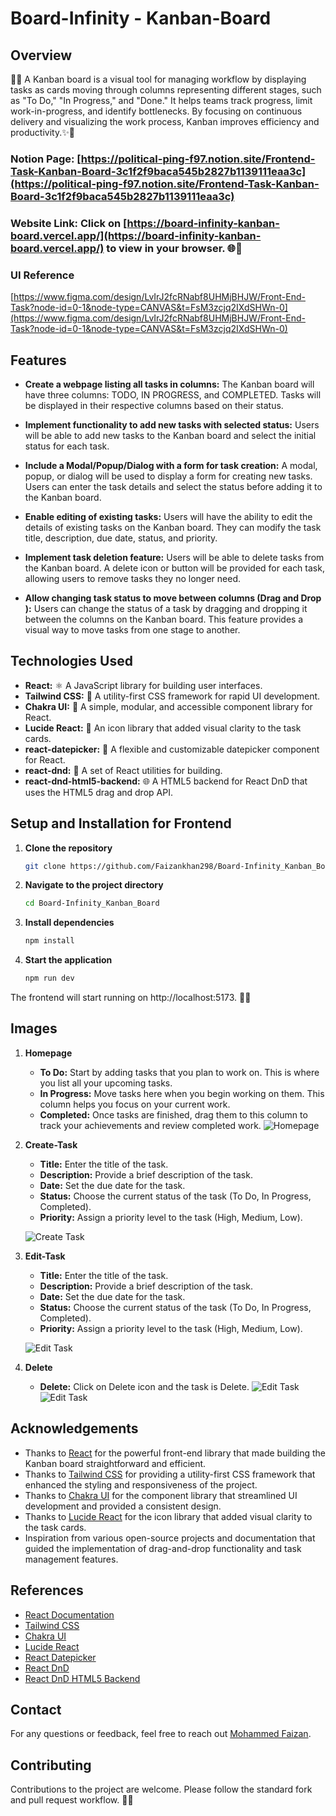 # Board-Infinity - Kanban-Board

## Overview

🌟✨ A Kanban board is a visual tool for managing workflow by displaying tasks as cards moving through columns representing different stages, such as "To Do," "In Progress," and "Done." It helps teams track progress, limit work-in-progress, and identify bottlenecks. By focusing on continuous delivery and visualizing the work process, Kanban improves efficiency and productivity.✨🌟

### Notion Page:  [https://political-ping-f97.notion.site/Frontend-Task-Kanban-Board-3c1f2f9baca545b2827b1139111eaa3c](https://political-ping-f97.notion.site/Frontend-Task-Kanban-Board-3c1f2f9baca545b2827b1139111eaa3c) 

### Website Link: Click on  [https://board-infinity-kanban-board.vercel.app/](https://board-infinity-kanban-board.vercel.app/) to view in your browser. 🌐👀

### UI Reference
[https://www.figma.com/design/LvIrJ2fcRNabf8UHMjBHJW/Front-End-Task?node-id=0-1&node-type=CANVAS&t=FsM3zcjq2IXdSHWn-0](https://www.figma.com/design/LvIrJ2fcRNabf8UHMjBHJW/Front-End-Task?node-id=0-1&node-type=CANVAS&t=FsM3zcjq2IXdSHWn-0)



## Features

- **Create a webpage listing all tasks in columns:** The Kanban board will have three columns: TODO, IN PROGRESS, and COMPLETED. Tasks will be displayed in their respective columns based on their status.

- **Implement functionality to add new tasks with selected status:** Users will be able to add new tasks to the Kanban board and select the initial status for each task.

- **Include a Modal/Popup/Dialog with a form for task creation:** A modal, popup, or dialog will be used to display a form for creating new tasks. Users can enter the task details and select the status before adding it to the Kanban board.

- **Enable editing of existing tasks:** Users will have the ability to edit the details of existing tasks on the Kanban board. They can modify the task title, description, due date, status, and priority.

- **Implement task deletion feature:** Users will be able to delete tasks from the Kanban board. A delete icon or button will be provided for each task, allowing users to remove tasks they no longer need.

- **Allow changing task status to move between columns (Drag and Drop ):** Users can change the status of a task by dragging and dropping it between the columns on the Kanban board. This feature provides a visual way to move tasks from one stage to another.



## Technologies Used

- **React:** ⚛️ A JavaScript library for building user interfaces.
- **Tailwind CSS:** 🎨 A utility-first CSS framework for rapid UI development.
- **Chakra UI:** 💎 A simple, modular, and accessible component library for React.
- **Lucide React:** 🌈 An icon library that added visual clarity to the task cards.
- **react-datepicker:** 📅 A flexible and customizable datepicker component for React.
- **react-dnd:** 🎯 A set of React utilities for building.
- **react-dnd-html5-backend:** 🌐 A HTML5 backend for React DnD that uses the HTML5 drag and drop API.


## Setup and Installation for Frontend

1. **Clone the repository**
    ```bash
    git clone https://github.com/Faizankhan298/Board-Infinity_Kanban_Board.git
2. **Navigate to the project directory**

    ```bash
    cd Board-Infinity_Kanban_Board
3. **Install dependencies**

    ```bash
    npm install 
4. **Start the application**

    ```bash
    npm run dev
    
The frontend will start running on http://localhost:5173. 🚀🌐


## Images

1. **Homepage**
    - **To Do:** Start by adding tasks that you plan to work on. This is where you list all your upcoming tasks.
    - **In Progress:** Move tasks here when you begin working on them. This column helps you focus on your current work.
    - **Completed:** Once tasks are finished, drag them to this column to track your achievements and review completed work.
    ![Homepage](./public/Homepage.png)

2. **Create-Task**
    - **Title:** Enter the title of the task.
    - **Description:** Provide a brief description of the task.
    - **Date:** Set the due date for the task.
    - **Status:** Choose the current status of the task (To Do, In Progress, Completed).
    - **Priority:** Assign a priority level to the task (High, Medium, Low).

    ![Create Task](./public/Create.png)

3. **Edit-Task**
   - **Title:** Enter the title of the task.
    - **Description:** Provide a brief description of the task.
    - **Date:** Set the due date for the task.
    - **Status:** Choose the current status of the task (To Do, In Progress, Completed).
    - **Priority:** Assign a priority level to the task (High, Medium, Low).
    
    ![Edit Task](./public/Edit.png)

4. **Delete**
     - **Delete:** Click on Delete icon and the task is Delete.
    ![Edit Task](./public/Delete1.png)
    ![Edit Task](./public/Delete2.png)


## Acknowledgements

- Thanks to [React](https://reactjs.org/) for the powerful front-end library that made building the Kanban board straightforward and efficient.
- Thanks to [Tailwind CSS](https://tailwindcss.com/) for providing a utility-first CSS framework that enhanced the styling and responsiveness of the project.
- Thanks to [Chakra UI](https://v2.chakra-ui.com/) for the component library that streamlined UI development and provided a consistent design.
- Thanks to [Lucide React](https://lucide.dev/guide/) for the icon library that added visual clarity to the task cards.
- Inspiration from various open-source projects and documentation that guided the implementation of drag-and-drop functionality and task management features.


## References

- [React Documentation](https://react.dev/)
- [Tailwind CSS](https://tailwindcss.com/)
- [Chakra UI](https://v2.chakra-ui.com/)
- [Lucide React](https://lucide.dev/guide/)
- [React Datepicker](https://www.npmjs.com/package/react-datepicker)
- [React DnD](https://www.npmjs.com/package/react-dnd)
- [React DnD HTML5 Backend](https://www.npmjs.com/package/react-dnd-html5-backend?activeTab=readme)


## Contact
For any questions or feedback, feel free to reach out  [Mohammed Faizan](mailto:fk29837@example.com).


## Contributing

Contributions to the project are welcome. Please follow the standard fork and pull request workflow. 🤝🌟